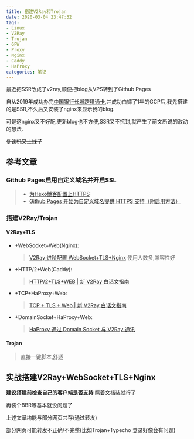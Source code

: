 ```yaml
---
title: 搭建V2Ray和Trojan
date: 2020-03-04 23:47:32
tags:
- Linux
- V2Ray
- Trojan
- GFW
- Proxy
- Nginx
- Caddy
- HaProxy
categories: 笔记
---
```

最近把SSR改成了v2ray,顺便把blog从VPS转到了Github Pages
<!-- more -->
自从2019年成功办完[中国银行长城跨境通卡](https://poplite.xyz/post/2018/03/05/boc-debit-card-guide-for-online-payment.html),并成功白嫖了1年的GCP后,我先搭建的是SSR,不久后又安装了nginx来显示我的blog.

可是这nginx又不好配,更新blog也不方便,SSR又不抗封,就产生了前文所说的改动的想法.

~~复读机又上线了~~

## 参考文章

### Github Pages启用自定义域名并开启SSL

> * [为Hexo博客配置上HTTPS](https://hex.moe/p/f17d42de/)
> * [Github Pages 开始为自定义域名提供 HTTPS 支持（附启用方法）](https://poplite.xyz/post/2018/05/03/how-to-enable-https-for-custom-domain-on-github-pages.html)

### 搭建V2Ray/Trojan

#### V2Ray+TLS

* +WebSocket+Web(Nginx):
    > [V2Ray 进阶配置 WebSocket+TLS+Nginx](https://web.archive.org/web/20200414052340/https://www.ecsoe.com/archives/38.html)
    > 使用人数多,兼容性好
* +HTTP/2+Web(Caddy):
    > [HTTP/2+TLS+WEB | 新 V2Ray 白话文指南](https://guide.v2fly.org/advanced/h2_tls_web.html)
* +TCP+HaProxy+Web:
    > [TCP + TLS + Web | 新 V2Ray 白话文指南](https://guide.v2fly.org/advanced/tcp_tls_web.html)
* +DomainSocket+HaProxy+Web:
    > [HaProxy 通过 Domain Socket 与 V2Ray 通讯](https://gist.github.com/liberal-boy/b2d5597285b4202b6d607faaa1078d27)

#### Trojan

> 直接一键脚本,舒适

## 实战搭建V2Ray+WebSocket+TLS+Nginx

**建议搭建前检查自己的客户端是否支持**
~~照着文档装就行了~~

再装个BBR等基本就没问题了

上述文章均能与部分网页共存(通过转发)

部分网页可能转发不正确/不完整(比如Trojan+Typecho 登录好像会有问题)
